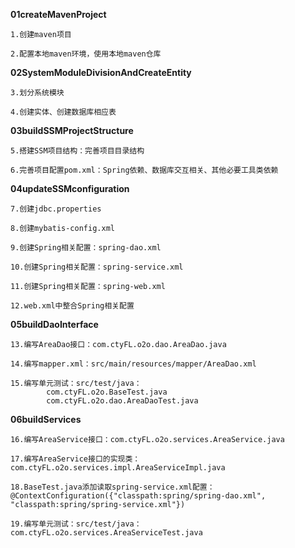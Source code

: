 **01createMavenProject**

	1.创建maven项目

	2.配置本地maven环境，使用本地maven仓库


**02SystemModuleDivisionAndCreateEntity**

	3.划分系统模块
	
	4.创建实体、创建数据库相应表


**03buildSSMProjectStructure**

	5.搭建SSM项目结构：完善项目目录结构
	
	6.完善项目配置pom.xml：Spring依赖、数据库交互相关、其他必要工具类依赖
	
  
**04updateSSMconfiguration**

	7.创建jdbc.properties
	
	8.创建mybatis-config.xml
	
	9.创建Spring相关配置：spring-dao.xml
	
	10.创建Spring相关配置：spring-service.xml
	
	11.创建Spring相关配置：spring-web.xml
	
	12.web.xml中整合Spring相关配置
	
	
**05buildDaoInterface**

	13.编写AreaDao接口：com.ctyFL.o2o.dao.AreaDao.java
	
	14.编写mapper.xml：src/main/resources/mapper/AreaDao.xml
	
	15.编写单元测试：src/test/java：
			com.ctyFL.o2o.BaseTest.java
			com.ctyFL.o2o.dao.AreaDaoTest.java
			
			
**06buildServices**

	16.编写AreaService接口：com.ctyFL.o2o.services.AreaService.java
	
	17.编写AreaService接口的实现类：com.ctyFL.o2o.services.impl.AreaServiceImpl.java
	
	18.BaseTest.java添加读取spring-service.xml配置：@ContextConfiguration({"classpath:spring/spring-dao.xml", "classpath:spring/spring-service.xml"})
	
	19.编写单元测试：src/test/java：com.ctyFL.o2o.services.AreaServiceTest.java
